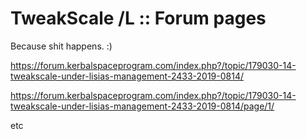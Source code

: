# TweakScale /L :: Forum pages

Because shit happens. :)


https://forum.kerbalspaceprogram.com/index.php?/topic/179030-14-tweakscale-under-lisias-management-2433-2019-0814/

https://forum.kerbalspaceprogram.com/index.php?/topic/179030-14-tweakscale-under-lisias-management-2433-2019-0814/page/1/

etc

